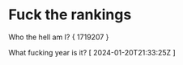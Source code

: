 # Fuck the rankings

Who the hell am I?
{ 1719207 }

What fucking year is it?
[ 2024-01-20T21:33:25Z ]
